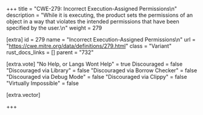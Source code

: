 +++
title = "CWE-279: Incorrect Execution-Assigned Permissions\n"
description = "While it is executing, the product sets the permissions of an object in a way that violates the intended permissions that have been specified by the user.\n"
weight = 279

[extra]
id = 279
name = "Incorrect Execution-Assigned Permissions\n"
url = "https://cwe.mitre.org/data/definitions/279.html"
class = "Variant"
rust_docs_links = []
parent = "732"

[extra.vote]
"No Help, or Langs Wont Help" = true
Discouraged = false
"Discouraged via Library" = false
"Discouraged via Borrow Checker" = false
"Discouraged via Debug Mode" = false
"Discouraged via Clippy" = false
"Virtually Impossible" = false

[extra.vector]

+++